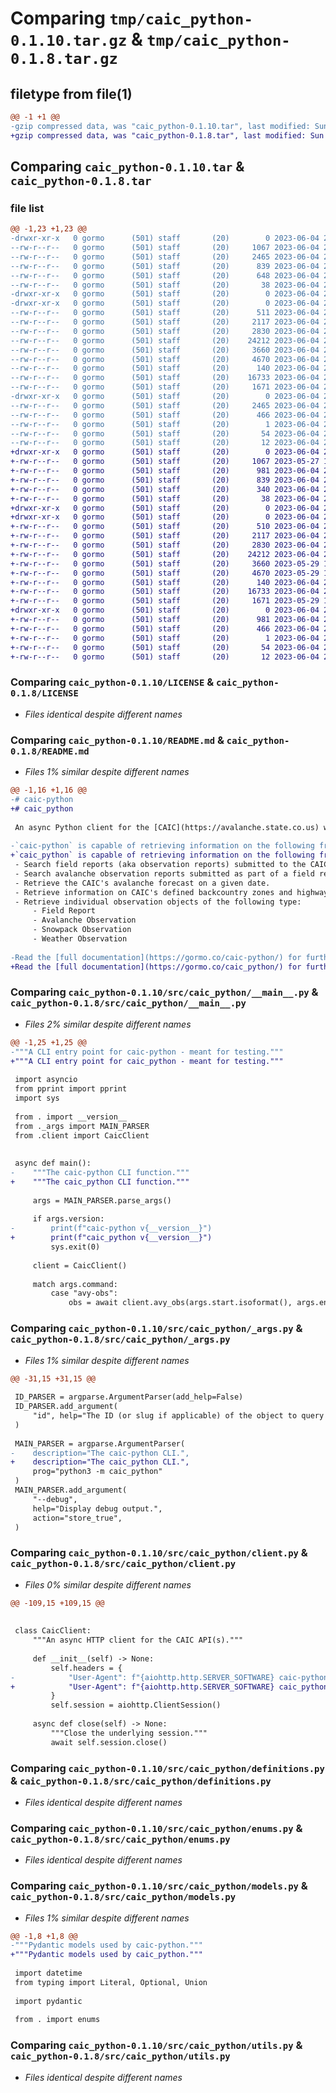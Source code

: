 # Comparing `tmp/caic_python-0.1.10.tar.gz` & `tmp/caic_python-0.1.8.tar.gz`

## filetype from file(1)

```diff
@@ -1 +1 @@
-gzip compressed data, was "caic_python-0.1.10.tar", last modified: Sun Jun  4 21:01:16 2023, max compression
+gzip compressed data, was "caic_python-0.1.8.tar", last modified: Sun Jun  4 20:30:54 2023, max compression
```

## Comparing `caic_python-0.1.10.tar` & `caic_python-0.1.8.tar`

### file list

```diff
@@ -1,23 +1,23 @@
-drwxr-xr-x   0 gormo      (501) staff       (20)        0 2023-06-04 21:01:16.939571 caic_python-0.1.10/
--rw-r--r--   0 gormo      (501) staff       (20)     1067 2023-06-04 20:52:17.000000 caic_python-0.1.10/LICENSE
--rw-r--r--   0 gormo      (501) staff       (20)     2465 2023-06-04 21:01:16.939438 caic_python-0.1.10/PKG-INFO
--rw-r--r--   0 gormo      (501) staff       (20)      839 2023-06-04 20:52:17.000000 caic_python-0.1.10/README.md
--rw-r--r--   0 gormo      (501) staff       (20)      648 2023-06-04 21:01:12.000000 caic_python-0.1.10/pyproject.toml
--rw-r--r--   0 gormo      (501) staff       (20)       38 2023-06-04 21:01:16.939610 caic_python-0.1.10/setup.cfg
-drwxr-xr-x   0 gormo      (501) staff       (20)        0 2023-06-04 21:01:16.937058 caic_python-0.1.10/src/
-drwxr-xr-x   0 gormo      (501) staff       (20)        0 2023-06-04 21:01:16.938592 caic_python-0.1.10/src/caic_python/
--rw-r--r--   0 gormo      (501) staff       (20)      511 2023-06-04 21:01:12.000000 caic_python-0.1.10/src/caic_python/__init__.py
--rw-r--r--   0 gormo      (501) staff       (20)     2117 2023-06-04 20:52:17.000000 caic_python-0.1.10/src/caic_python/__main__.py
--rw-r--r--   0 gormo      (501) staff       (20)     2830 2023-06-04 20:52:17.000000 caic_python-0.1.10/src/caic_python/_args.py
--rw-r--r--   0 gormo      (501) staff       (20)    24212 2023-06-04 20:52:17.000000 caic_python-0.1.10/src/caic_python/client.py
--rw-r--r--   0 gormo      (501) staff       (20)     3660 2023-06-04 20:52:17.000000 caic_python-0.1.10/src/caic_python/definitions.py
--rw-r--r--   0 gormo      (501) staff       (20)     4670 2023-06-04 20:52:17.000000 caic_python-0.1.10/src/caic_python/enums.py
--rw-r--r--   0 gormo      (501) staff       (20)      140 2023-06-04 20:52:17.000000 caic_python-0.1.10/src/caic_python/errors.py
--rw-r--r--   0 gormo      (501) staff       (20)    16733 2023-06-04 20:52:17.000000 caic_python-0.1.10/src/caic_python/models.py
--rw-r--r--   0 gormo      (501) staff       (20)     1671 2023-06-04 20:52:17.000000 caic_python-0.1.10/src/caic_python/utils.py
-drwxr-xr-x   0 gormo      (501) staff       (20)        0 2023-06-04 21:01:16.939268 caic_python-0.1.10/src/caic_python.egg-info/
--rw-r--r--   0 gormo      (501) staff       (20)     2465 2023-06-04 21:01:16.000000 caic_python-0.1.10/src/caic_python.egg-info/PKG-INFO
--rw-r--r--   0 gormo      (501) staff       (20)      466 2023-06-04 21:01:16.000000 caic_python-0.1.10/src/caic_python.egg-info/SOURCES.txt
--rw-r--r--   0 gormo      (501) staff       (20)        1 2023-06-04 21:01:16.000000 caic_python-0.1.10/src/caic_python.egg-info/dependency_links.txt
--rw-r--r--   0 gormo      (501) staff       (20)       54 2023-06-04 21:01:16.000000 caic_python-0.1.10/src/caic_python.egg-info/requires.txt
--rw-r--r--   0 gormo      (501) staff       (20)       12 2023-06-04 21:01:16.000000 caic_python-0.1.10/src/caic_python.egg-info/top_level.txt
+drwxr-xr-x   0 gormo      (501) staff       (20)        0 2023-06-04 20:30:54.257465 caic_python-0.1.8/
+-rw-r--r--   0 gormo      (501) staff       (20)     1067 2023-05-27 16:17:26.000000 caic_python-0.1.8/LICENSE
+-rw-r--r--   0 gormo      (501) staff       (20)      981 2023-06-04 20:30:54.257345 caic_python-0.1.8/PKG-INFO
+-rw-r--r--   0 gormo      (501) staff       (20)      839 2023-06-04 20:27:00.000000 caic_python-0.1.8/README.md
+-rw-r--r--   0 gormo      (501) staff       (20)      340 2023-06-04 20:30:50.000000 caic_python-0.1.8/pyproject.toml
+-rw-r--r--   0 gormo      (501) staff       (20)       38 2023-06-04 20:30:54.257503 caic_python-0.1.8/setup.cfg
+drwxr-xr-x   0 gormo      (501) staff       (20)        0 2023-06-04 20:30:54.255135 caic_python-0.1.8/src/
+drwxr-xr-x   0 gormo      (501) staff       (20)        0 2023-06-04 20:30:54.256602 caic_python-0.1.8/src/caic_python/
+-rw-r--r--   0 gormo      (501) staff       (20)      510 2023-06-04 20:30:50.000000 caic_python-0.1.8/src/caic_python/__init__.py
+-rw-r--r--   0 gormo      (501) staff       (20)     2117 2023-06-04 20:27:00.000000 caic_python-0.1.8/src/caic_python/__main__.py
+-rw-r--r--   0 gormo      (501) staff       (20)     2830 2023-06-04 20:27:00.000000 caic_python-0.1.8/src/caic_python/_args.py
+-rw-r--r--   0 gormo      (501) staff       (20)    24212 2023-06-04 20:27:00.000000 caic_python-0.1.8/src/caic_python/client.py
+-rw-r--r--   0 gormo      (501) staff       (20)     3660 2023-05-29 15:41:13.000000 caic_python-0.1.8/src/caic_python/definitions.py
+-rw-r--r--   0 gormo      (501) staff       (20)     4670 2023-05-29 15:41:13.000000 caic_python-0.1.8/src/caic_python/enums.py
+-rw-r--r--   0 gormo      (501) staff       (20)      140 2023-06-04 20:27:00.000000 caic_python-0.1.8/src/caic_python/errors.py
+-rw-r--r--   0 gormo      (501) staff       (20)    16733 2023-06-04 20:27:00.000000 caic_python-0.1.8/src/caic_python/models.py
+-rw-r--r--   0 gormo      (501) staff       (20)     1671 2023-05-29 15:41:13.000000 caic_python-0.1.8/src/caic_python/utils.py
+drwxr-xr-x   0 gormo      (501) staff       (20)        0 2023-06-04 20:30:54.257193 caic_python-0.1.8/src/caic_python.egg-info/
+-rw-r--r--   0 gormo      (501) staff       (20)      981 2023-06-04 20:30:54.000000 caic_python-0.1.8/src/caic_python.egg-info/PKG-INFO
+-rw-r--r--   0 gormo      (501) staff       (20)      466 2023-06-04 20:30:54.000000 caic_python-0.1.8/src/caic_python.egg-info/SOURCES.txt
+-rw-r--r--   0 gormo      (501) staff       (20)        1 2023-06-04 20:30:54.000000 caic_python-0.1.8/src/caic_python.egg-info/dependency_links.txt
+-rw-r--r--   0 gormo      (501) staff       (20)       54 2023-06-04 20:30:54.000000 caic_python-0.1.8/src/caic_python.egg-info/requires.txt
+-rw-r--r--   0 gormo      (501) staff       (20)       12 2023-06-04 20:30:54.000000 caic_python-0.1.8/src/caic_python.egg-info/top_level.txt
```

### Comparing `caic_python-0.1.10/LICENSE` & `caic_python-0.1.8/LICENSE`

 * *Files identical despite different names*

### Comparing `caic_python-0.1.10/README.md` & `caic_python-0.1.8/README.md`

 * *Files 1% similar despite different names*

```diff
@@ -1,16 +1,16 @@
-# caic-python
+# caic_python
 
 An async Python client for the [CAIC](https://avalanche.state.co.us) website data using the undocumented HTTP APIs.
 
-`caic-python` is capable of retrieving information on the following from the CAIC website:
+`caic_python` is capable of retrieving information on the following from the CAIC website:
 - Search field reports (aka observation reports) submitted to the CAIC website.
 - Search avalanche observation reports submitted as part of a field report.
 - Retrieve the CAIC's avalanche forecast on a given date.
 - Retrieve information on CAIC's defined backcountry zones and highway zones.
 - Retrieve individual observation objects of the following type:
     - Field Report
     - Avalanche Observation
     - Snowpack Observation
     - Weather Observation
 
-Read the [full documentation](https://gormo.co/caic-python/) for further details. It is also available locally via `make read-docs` or the `docs/` directory.
+Read the [full documentation](https://gormo.co/caic_python/) for further details. It is also available locally via `make read-docs` or the `docs/` directory.
```

### Comparing `caic_python-0.1.10/src/caic_python/__main__.py` & `caic_python-0.1.8/src/caic_python/__main__.py`

 * *Files 2% similar despite different names*

```diff
@@ -1,25 +1,25 @@
-"""A CLI entry point for caic-python - meant for testing."""
+"""A CLI entry point for caic_python - meant for testing."""
 
 import asyncio
 from pprint import pprint
 import sys
 
 from . import __version__
 from ._args import MAIN_PARSER
 from .client import CaicClient
 
 
 async def main():
-    """The caic-python CLI function."""
+    """The caic_python CLI function."""
 
     args = MAIN_PARSER.parse_args()
 
     if args.version:
-        print(f"caic-python v{__version__}")
+        print(f"caic_python v{__version__}")
         sys.exit(0)
 
     client = CaicClient()
 
     match args.command:
         case "avy-obs":
             obs = await client.avy_obs(args.start.isoformat(), args.end.isoformat())
```

### Comparing `caic_python-0.1.10/src/caic_python/_args.py` & `caic_python-0.1.8/src/caic_python/_args.py`

 * *Files 1% similar despite different names*

```diff
@@ -31,15 +31,15 @@
 
 ID_PARSER = argparse.ArgumentParser(add_help=False)
 ID_PARSER.add_argument(
     "id", help="The ID (or slug if applicable) of the object to query for."
 )
 
 MAIN_PARSER = argparse.ArgumentParser(
-    description="The caic-python CLI.",
+    description="The caic_python CLI.",
     prog="python3 -m caic_python"
 )
 MAIN_PARSER.add_argument(
     "--debug",
     help="Display debug output.",
     action="store_true",
 )
```

### Comparing `caic_python-0.1.10/src/caic_python/client.py` & `caic_python-0.1.8/src/caic_python/client.py`

 * *Files 0% similar despite different names*

```diff
@@ -109,15 +109,15 @@
 
 
 class CaicClient:
     """An async HTTP client for the CAIC API(s)."""
 
     def __init__(self) -> None:
         self.headers = {
-            "User-Agent": f"{aiohttp.http.SERVER_SOFTWARE} caic-python/{__version__}"
+            "User-Agent": f"{aiohttp.http.SERVER_SOFTWARE} caic_python/{__version__}"
         }
         self.session = aiohttp.ClientSession()
 
     async def close(self) -> None:
         """Close the underlying session."""
         await self.session.close()
```

### Comparing `caic_python-0.1.10/src/caic_python/definitions.py` & `caic_python-0.1.8/src/caic_python/definitions.py`

 * *Files identical despite different names*

### Comparing `caic_python-0.1.10/src/caic_python/enums.py` & `caic_python-0.1.8/src/caic_python/enums.py`

 * *Files identical despite different names*

### Comparing `caic_python-0.1.10/src/caic_python/models.py` & `caic_python-0.1.8/src/caic_python/models.py`

 * *Files 1% similar despite different names*

```diff
@@ -1,8 +1,8 @@
-"""Pydantic models used by caic-python."""
+"""Pydantic models used by caic_python."""
 
 import datetime
 from typing import Literal, Optional, Union
 
 import pydantic
 
 from . import enums
```

### Comparing `caic_python-0.1.10/src/caic_python/utils.py` & `caic_python-0.1.8/src/caic_python/utils.py`

 * *Files identical despite different names*

